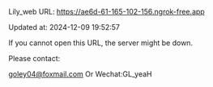 Lily_web URL: https://ae6d-61-165-102-156.ngrok-free.app

Updated at: 2024-12-09 19:52:57

If you cannot open this URL, the server might be down.

Please contact: 

goley04@foxmail.com Or Wechat:GL_yeaH
